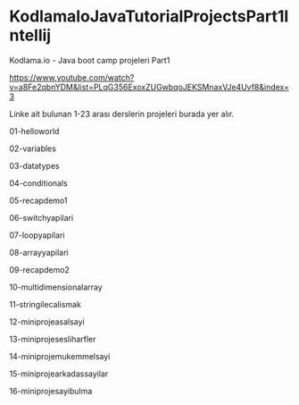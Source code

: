 # KodlamaIoJavaTutorialProjectsPart1Intellij

Kodlama.io - Java boot camp projeleri Part1

https://www.youtube.com/watch?v=a8Fe2qbnYDM&list=PLqG356ExoxZUGwbqoJEKSMnaxVJe4Uvf8&index=3

Linke ait bulunan 1-23 arası derslerin projeleri burada yer alır.

01-helloworld

02-variables

03-datatypes

04-conditionals

05-recapdemo1

06-switchyapilari

07-loopyapilari

08-arrayyapilari

09-recapdemo2

10-multidimensionalarray

11-stringilecalismak

12-miniprojeasalsayi

13-miniprojesesliharfler

14-miniprojemukemmelsayi

15-miniprojearkadassayilar

16-miniprojesayibulma

